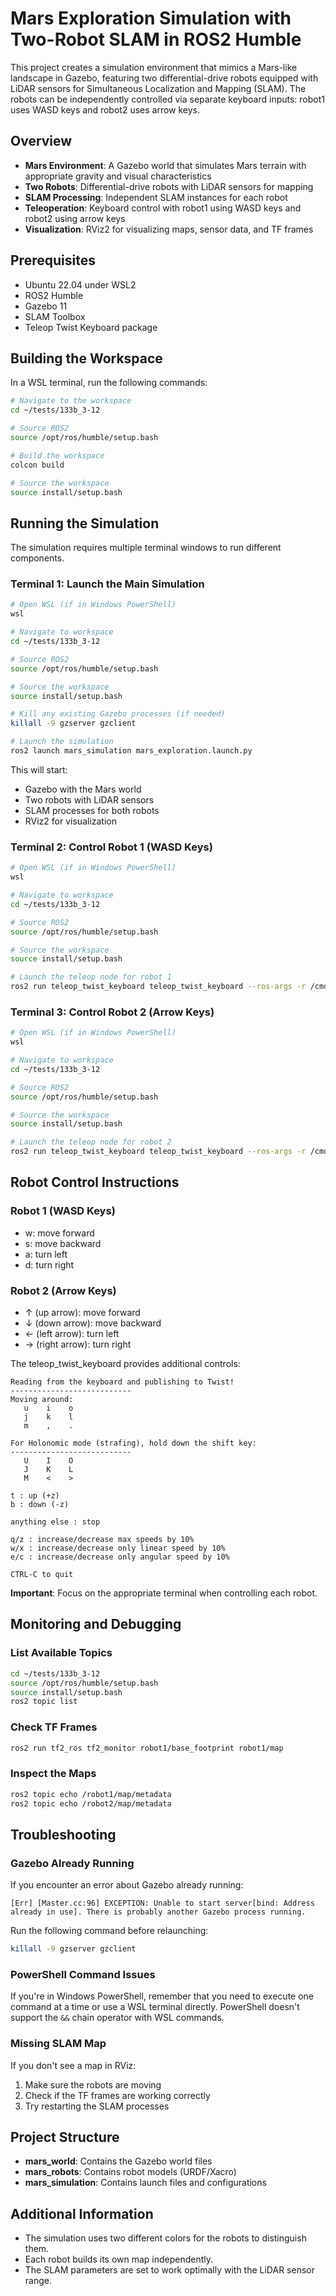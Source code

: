 # Mars Exploration Simulation with Two-Robot SLAM in ROS2 Humble

This project creates a simulation environment that mimics a Mars-like landscape in Gazebo, featuring two differential-drive robots equipped with LiDAR sensors for Simultaneous Localization and Mapping (SLAM). The robots can be independently controlled via separate keyboard inputs: robot1 uses WASD keys and robot2 uses arrow keys.

## Overview

- **Mars Environment**: A Gazebo world that simulates Mars terrain with appropriate gravity and visual characteristics
- **Two Robots**: Differential-drive robots with LiDAR sensors for mapping
- **SLAM Processing**: Independent SLAM instances for each robot
- **Teleoperation**: Keyboard control with robot1 using WASD keys and robot2 using arrow keys
- **Visualization**: RViz2 for visualizing maps, sensor data, and TF frames

## Prerequisites

- Ubuntu 22.04 under WSL2
- ROS2 Humble
- Gazebo 11
- SLAM Toolbox
- Teleop Twist Keyboard package

## Building the Workspace

In a WSL terminal, run the following commands:

```bash
# Navigate to the workspace
cd ~/tests/133b_3-12

# Source ROS2
source /opt/ros/humble/setup.bash

# Build the workspace
colcon build

# Source the workspace
source install/setup.bash
```

## Running the Simulation

The simulation requires multiple terminal windows to run different components.

### Terminal 1: Launch the Main Simulation

```bash
# Open WSL (if in Windows PowerShell)
wsl

# Navigate to workspace
cd ~/tests/133b_3-12

# Source ROS2
source /opt/ros/humble/setup.bash

# Source the workspace
source install/setup.bash

# Kill any existing Gazebo processes (if needed)
killall -9 gzserver gzclient

# Launch the simulation
ros2 launch mars_simulation mars_exploration.launch.py
```

This will start:
- Gazebo with the Mars world
- Two robots with LiDAR sensors
- SLAM processes for both robots
- RViz2 for visualization

### Terminal 2: Control Robot 1 (WASD Keys)

```bash
# Open WSL (if in Windows PowerShell)
wsl

# Navigate to workspace
cd ~/tests/133b_3-12

# Source ROS2
source /opt/ros/humble/setup.bash

# Source the workspace
source install/setup.bash

# Launch the teleop node for robot 1
ros2 run teleop_twist_keyboard teleop_twist_keyboard --ros-args -r /cmd_vel:=/robot1/cmd_vel
```

### Terminal 3: Control Robot 2 (Arrow Keys)

```bash
# Open WSL (if in Windows PowerShell)
wsl

# Navigate to workspace
cd ~/tests/133b_3-12

# Source ROS2
source /opt/ros/humble/setup.bash

# Source the workspace
source install/setup.bash

# Launch the teleop node for robot 2
ros2 run teleop_twist_keyboard teleop_twist_keyboard --ros-args -r /cmd_vel:=/robot2/cmd_vel
```

## Robot Control Instructions

### Robot 1 (WASD Keys)
- w: move forward
- s: move backward
- a: turn left
- d: turn right

### Robot 2 (Arrow Keys)
- ↑ (up arrow): move forward
- ↓ (down arrow): move backward
- ← (left arrow): turn left
- → (right arrow): turn right

The teleop_twist_keyboard provides additional controls:

```
Reading from the keyboard and publishing to Twist!
---------------------------
Moving around:
   u    i    o
   j    k    l
   m    ,    .

For Holonomic mode (strafing), hold down the shift key:
---------------------------
   U    I    O
   J    K    L
   M    <    >

t : up (+z)
b : down (-z)

anything else : stop

q/z : increase/decrease max speeds by 10%
w/x : increase/decrease only linear speed by 10%
e/c : increase/decrease only angular speed by 10%

CTRL-C to quit
```

**Important**: Focus on the appropriate terminal when controlling each robot.

## Monitoring and Debugging

### List Available Topics

```bash
cd ~/tests/133b_3-12
source /opt/ros/humble/setup.bash
source install/setup.bash
ros2 topic list
```

### Check TF Frames

```bash
ros2 run tf2_ros tf2_monitor robot1/base_footprint robot1/map
```

### Inspect the Maps

```bash
ros2 topic echo /robot1/map/metadata
ros2 topic echo /robot2/map/metadata
```

## Troubleshooting

### Gazebo Already Running

If you encounter an error about Gazebo already running:

```
[Err] [Master.cc:96] EXCEPTION: Unable to start server[bind: Address already in use]. There is probably another Gazebo process running.
```

Run the following command before relaunching:

```bash
killall -9 gzserver gzclient
```

### PowerShell Command Issues

If you're in Windows PowerShell, remember that you need to execute one command at a time or use a WSL terminal directly. PowerShell doesn't support the `&&` chain operator with WSL commands.

### Missing SLAM Map

If you don't see a map in RViz:
1. Make sure the robots are moving
2. Check if the TF frames are working correctly
3. Try restarting the SLAM processes

## Project Structure

- **mars_world**: Contains the Gazebo world files
- **mars_robots**: Contains robot models (URDF/Xacro)
- **mars_simulation**: Contains launch files and configurations

## Additional Information

- The simulation uses two different colors for the robots to distinguish them.
- Each robot builds its own map independently.
- The SLAM parameters are set to work optimally with the LiDAR sensor range. 
